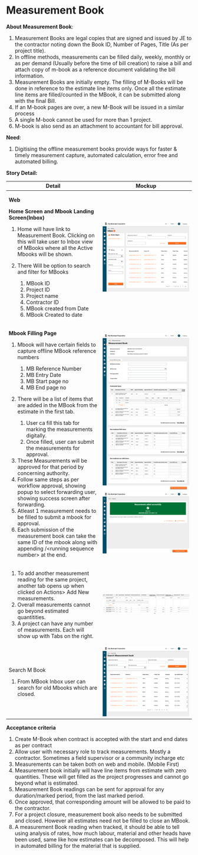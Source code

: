 # Measurement Book

**About Measurement Book**:

1. Measurement Books are legal copies that are signed and issued by JE to the contractor noting down the Book ID, Number of Pages, Title (As per project title).
2. In offline methods, measurements can be filled daily, weekly, monthly or as per demand (Usually before the time of bill creation) to raise a bill and attach copy of m-book as a reference document validating the bill information.
3. Measurement Books are initially empty. The filling of M-Books will be done in reference to the estimate line items only. Once all the estimate line items are filled/counted in the MBook, it can be submitted along with the final Bill.
4. If an M-book pages are over, a new M-Book will be issued in a similar process
5. A single M-book cannot be used for more than 1 project.
6. M-book is also send as an attachment to accountant for bill approval.

**Need**:

1. Digitising the offline measurement books provide ways for faster & timely measurement capture, automated calculation, error free and automated billing.

**Story Detail:**

| **Detail**                                                                                                                                                                                                                                                                                                                                                                                                                                                                                                                                                                                                                                                                                                                                                                                                                                                                                                                                                                             | **Mockup**                                                                                   |
| -------------------------------------------------------------------------------------------------------------------------------------------------------------------------------------------------------------------------------------------------------------------------------------------------------------------------------------------------------------------------------------------------------------------------------------------------------------------------------------------------------------------------------------------------------------------------------------------------------------------------------------------------------------------------------------------------------------------------------------------------------------------------------------------------------------------------------------------------------------------------------------------------------------------------------------------------------------------------------------- | -------------------------------------------------------------------------------------------- |
| <p><strong>Web</strong></p><p><strong>Home Screen and Mbook Landing Screen(Inbox)</strong></p><ol><li>Home will have link to Measurement Book. Clicking on this will take user to Inbox view of MBooks where all the Active Mbooks will be shown.</li><li><p>There Will be option to search and filter for MBooks</p><ol><li>MBook ID</li><li>Project ID</li><li>Project name</li><li>Contractor ID</li><li>MBook created from Date</li><li>MBook Created to date</li></ol></li></ol>                                                                                                                                                                                                                                                                                                                                                                                                                                                                                                  | ![](<../../../.gitbook/assets/image (2) (2).png>)                                            |
| <p><strong>Mbook Filling Page</strong></p><ol><li><p>Mbook will have certain fields to capture offline MBook reference numbers</p><ol><li>MB Reference Number</li><li>MB Entry Date</li><li>MB Start page no</li><li>MB End page no</li></ol></li><li><p>There will be a list of items that are added in the MBook from the estimate in the first tab.</p><ol><li>User ca fill this tab for marking the measurements digitally.</li><li>Once filled, user can submit the measurements for approval.</li></ol></li><li>These Measurements will be approved for that period by concerning authority.</li><li>Follow same steps as per workflow approval, showing popup to select forwarding user, showing success screen after forwarding.</li><li>Atleast 1 measurement needs to be filled to submit a mbook for approval.</li><li>Each submission of the measurement book can take the same ID of the mbook along with appending /&#x3C;running sequence number> at the end.</li></ol> | ![](<../../../.gitbook/assets/image (25).png>)![](<../../../.gitbook/assets/image (40).png>) |
| <ol><li>To add another measurement reading for the same project, another tab opens up when clicked on Actions> Add New measurements.</li><li>Overall measurements cannot go beyond estimated quantitities.</li><li>A project can have any number of measurements. Each will show up with Tabs on the right.</li></ol>                                                                                                                                                                                                                                                                                                                                                                                                                                                                                                                                                                                                                                                                  | ![](<../../../.gitbook/assets/image (16).png>)                                               |
| <p>Search M Book</p><ol><li>From MBook Inbox user can search for old Mbooks which are closed.</li></ol>                                                                                                                                                                                                                                                                                                                                                                                                                                                                                                                                                                                                                                                                                                                                                                                                                                                                                | ![](<../../../.gitbook/assets/image (30).png>)                                               |

**Acceptance criteria**

1. Create M-Book when contract is accepted with the start and end dates as per contract
2. Allow user with necessary role to track measurements. Mostly a contractor. Sometimes a field supervisor or a community incharge etc
3. Measurements can be taken both on web and mobile. (Mobile First)
4. Measurement book initially will have line items from estimate with zero quantities. These will get filled as the project progresses and cannot go beyond what is estimated.
5. Measurement Book readings can be sent for approval for any duration/marked period, from the last marked period.
6. Once approved, that corresponding amount will be allowed to be paid to the contractor.
7. For a project closure, measurement book also needs to be submitted and closed. However all estimates need not be filled to close an MBook.
8. A measurement Book reading when tracked, it should be able to tell using analysis of rates, how much labour, material and other heads have been used, same like how estimates can be decomposed. This will help in automated billing for the material that is supplied.
